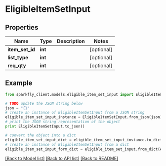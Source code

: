# EligibleItemSetInput


## Properties
Name | Type | Description | Notes
------------ | ------------- | ------------- | -------------
**item_set_id** | **int** |  | [optional] 
**list_type** | **int** |  | [optional] 
**req_qty** | **int** |  | [optional] 

## Example

```python
from sparkfly_client.models.eligible_item_set_input import EligibleItemSetInput

# TODO update the JSON string below
json = "{}"
# create an instance of EligibleItemSetInput from a JSON string
eligible_item_set_input_instance = EligibleItemSetInput.from_json(json)
# print the JSON string representation of the object
print EligibleItemSetInput.to_json()

# convert the object into a dict
eligible_item_set_input_dict = eligible_item_set_input_instance.to_dict()
# create an instance of EligibleItemSetInput from a dict
eligible_item_set_input_form_dict = eligible_item_set_input.from_dict(eligible_item_set_input_dict)
```
[[Back to Model list]](../README.md#documentation-for-models) [[Back to API list]](../README.md#documentation-for-api-endpoints) [[Back to README]](../README.md)



